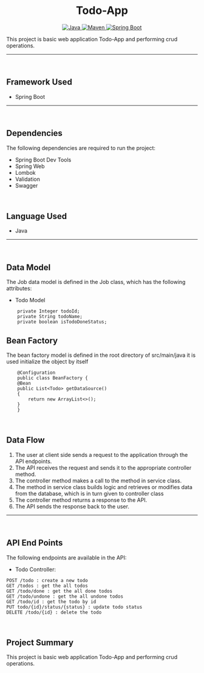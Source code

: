 <h1 align = "center"> Todo-App </h1>

<p align="center">
<a href="Java url">
    <img alt="Java" src="https://img.shields.io/badge/Java->=8-darkblue.svg" />
</a>
<a href="Maven url" >
    <img alt="Maven" src="https://img.shields.io/badge/maven-3.0.5-brightgreen.svg" />
</a>
<a href="Spring Boot url" >
    <img alt="Spring Boot" src="https://img.shields.io/badge/Spring Boot-3.0.6-brightgreen.svg" />
</a>


</p>


This project is basic web application Todo-App and performing crud operations.


---
<br>

## Framework Used
* Spring Boot

---
<br>

## Dependencies
The following dependencies are required to run the project:

* Spring Boot Dev Tools
* Spring Web
* Lombok
* Validation
* Swagger

<br>

## Language Used
* Java

---
<br>

## Data Model

The Job data model is defined in the Job class, which has the following attributes:
<br>

* Todo Model
```
    private Integer todoId;
    private String todoName;
    private boolean isTodoDoneStatus;
```
## Bean Factory

The bean factory model is defined in the root directory of src/main/java it is used initialize the object by itself

```
    @Configuration
    public class BeanFactory {
    @Bean
    public List<Todo> getDataSource()
    {
        return new ArrayList<>();
    }
    }
```
<br>

## Data Flow

1. The user at client side sends a request to the application through the API endpoints.
2. The API receives the request and sends it to the appropriate controller method.
3. The controller method makes a call to the method in service class.
4. The method in service class builds logic and retrieves or modifies data from the database, which is in turn given to controller class
5. The controller method returns a response to the API.
6. The API sends the response back to the user.

---

<br>


## API End Points

The following endpoints are available in the API:

* Todo Controller:
```
POST /todo : create a new todo
GET /todos : get the all todos
GET /todo/done : get the all done todos
GET /todo/undone : get the all undone todos
GET /todo/id : get the todo by id  
PUT todo/{id}/status/{status} : update todo status
DELETE /todo/{id} : delete the todo
```


<br>


## Project Summary

This project is basic web application Todo-App and performing crud operations. 
